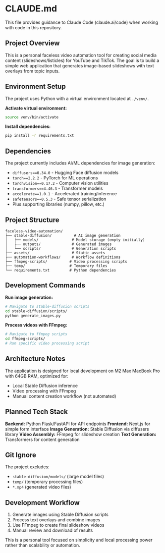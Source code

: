 # CLAUDE.md

This file provides guidance to Claude Code (claude.ai/code) when working with code in this repository.

## Project Overview

This is a personal faceless video automation tool for creating social media content (slideshows/listicles) for YouTube and TikTok. The goal is to build a simple web application that generates image-based slideshows with text overlays from topic inputs.

## Environment Setup

The project uses Python with a virtual environment located at `./venv/`. 

**Activate virtual environment:**
```bash
source venv/bin/activate
```

**Install dependencies:**
```bash
pip install -r requirements.txt
```

## Dependencies

The project currently includes AI/ML dependencies for image generation:
- `diffusers==0.34.0` - Hugging Face diffusion models
- `torch==2.2.2` - PyTorch for ML operations
- `torchvision==0.17.2` - Computer vision utilities
- `transformers==4.46.3` - Transformer models
- `accelerate==1.0.1` - Accelerated training/inference
- `safetensors==0.5.3` - Safe tensor serialization
- Plus supporting libraries (numpy, pillow, etc.)

## Project Structure

```
faceless-video-automation/
├── stable-diffusion/          # AI image generation
│   ├── models/               # Model storage (empty initially)
│   ├── outputs/              # Generated images
│   └── scripts/              # Generation scripts
├── assets/                   # Static assets
├── automation-workflows/     # Workflow definitions
├── ffmpeg-scripts/          # Video processing scripts
├── temp/                    # Temporary files
└── requirements.txt         # Python dependencies
```

## Development Commands

**Run image generation:**
```bash
# Navigate to stable-diffusion scripts
cd stable-diffusion/scripts/
python generate_images.py
```

**Process videos with FFmpeg:**
```bash
# Navigate to ffmpeg scripts
cd ffmpeg-scripts/
# Run specific video processing script
```

## Architecture Notes

The application is designed for local development on M2 Max MacBook Pro with 64GB RAM, optimized for:
- Local Stable Diffusion inference
- Video processing with FFmpeg
- Manual content creation workflow (not automated)

## Planned Tech Stack

**Backend:** Python Flask/FastAPI for API endpoints
**Frontend:** Next.js for simple form interface
**Image Generation:** Stable Diffusion via diffusers library
**Video Assembly:** FFmpeg for slideshow creation
**Text Generation:** Transformers for content generation

## Git Ignore

The project excludes:
- `stable-diffusion/models/` (large model files)
- `temp/` (temporary processing files)
- `*.mp4` (generated video files)

## Development Workflow

1. Generate images using Stable Diffusion scripts
2. Process text overlays and combine images
3. Use FFmpeg to create final slideshow videos
4. Manual review and download of results

This is a personal tool focused on simplicity and local processing power rather than scalability or automation.
